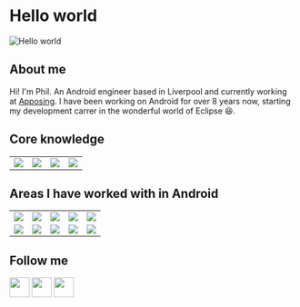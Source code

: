 # Hello world

<img src="https://raw.githubusercontent.com/philandrews100/philandrews100/master/resources/banner.png" alt="Hello world">

## About me
Hi! I'm Phil. An Android engineer based in Liverpool and currently working at [Apposing](https://apposing.co.uk). I have been working on Android for over 8 years now, starting my development carrer in the wonderful world of Eclipse :laughing:.

## Core knowledge
<table>
<tr>
    <td align='center'>
        <img src="https://www.vectorlogo.zone/logos/android/android-ar21.svg">
    </td>
    <td align='center'>
        <img src="https://www.vectorlogo.zone/logos/kotlinlang/kotlinlang-ar21.svg">
    </td>
    <td align='center'>
        <img src="https://www.vectorlogo.zone/logos/git-scm/git-scm-ar21.svg">
    </td>
   <td align='center'>
        <img src="https://www.vectorlogo.zone/logos/java/java-ar21.svg">
    </td>
</tr>
  </table>

## Areas I have worked with in Android
<table>
  <tr>
    <td align='center'>
        <img src="https://www.vectorlogo.zone/logos/algolia/algolia-ar21.svg">
    </td>
     <td align='center'>
        <img src="https://www.vectorlogo.zone/logos/gradle/gradle-ar21.svg">
    </td>
  <td align='center'>
        <img src="https://www.vectorlogo.zone/logos/graphql/graphql-ar21.svg">
    </td>
    <td align='center'>
        <img src="https://www.vectorlogo.zone/logos/apollographql/apollographql-ar21.svg">
    </td>
     <td align='center'>
        <img src="https://www.vectorlogo.zone/logos/json/json-ar21.svg">
    </td>
  </tr>
    <tr>
        <td align='center'>
        <img src="https://www.vectorlogo.zone/logos/firebase/firebase-ar21.svg">
    </td>
    <td align='center'>
        <img src="https://www.vectorlogo.zone/logos/google_analytics/google_analytics-ar21.svg">
    </td>
     <td align='center'>
        <img src="https://www.vectorlogo.zone/logos/google_maps/google_maps-ar21.svg">
    </td>
    <td align='center'>
        <img src="https://www.vectorlogo.zone/logos/sentryio/sentryio-ar21.svg">
    </td>
     <td align='center'>
        <img src="https://www.vectorlogo.zone/logos/circleci/circleci-ar21.svg">
    </td>
  </tr>
</table>


## Follow me
[<img src="https://www.vectorlogo.zone/logos/twitter/twitter-icon.svg" width="35" height="35">](https://twitter.com/PhilAndrews1) 
[<img src="https://www.vectorlogo.zone/logos/linkedin/linkedin-icon.svg" width="35" height="35">](https://www.linkedin.com/in/philip-andrews-46049553/) 
[<img src="https://www.vectorlogo.zone/logos/instagram/instagram-icon.svg" width="35" height="35">](https://www.instagram.com/kotlin.phil/)
